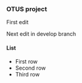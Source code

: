 ### OTUS project
First edit

Next edit in develop branch

#### List

* First row
* Second row
* Third row
